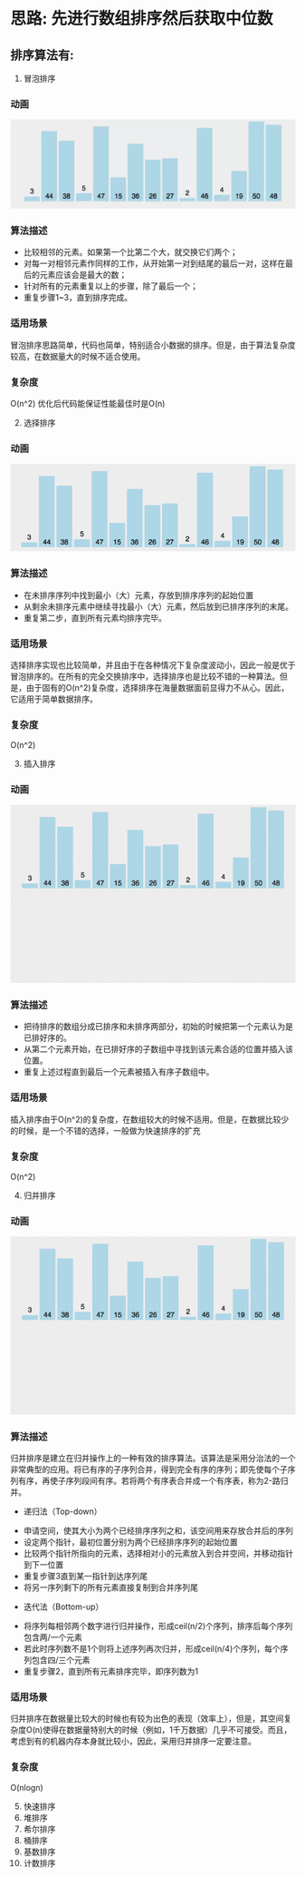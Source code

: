 # 思路: 先进行数组排序然后获取中位数

## 排序算法有:

1. 冒泡排序
### 动画
![动画](./images/bublesort.webp)

### 算法描述
+ 比较相邻的元素。如果第一个比第二个大，就交换它们两个；
+ 对每一对相邻元素作同样的工作，从开始第一对到结尾的最后一对，这样在最后的元素应该会是最大的数；
+ 针对所有的元素重复以上的步骤，除了最后一个；
+ 重复步骤1~3，直到排序完成。

### 适用场景
冒泡排序思路简单，代码也简单，特别适合小数据的排序。但是，由于算法复杂度较高，在数据量大的时候不适合使用。

### 复杂度
O(n^2)
优化后代码能保证性能最佳时是O(n)

2. 选择排序
### 动画
![动画](./images/selectionSort.gif)

### 算法描述
+ 在未排序序列中找到最小（大）元素，存放到排序序列的起始位置
+ 从剩余未排序元素中继续寻找最小（大）元素，然后放到已排序序列的末尾。
+ 重复第二步，直到所有元素均排序完毕。

### 适用场景
选择排序实现也比较简单，并且由于在各种情况下复杂度波动小，因此一般是优于冒泡排序的。在所有的完全交换排序中，选择排序也是比较不错的一种算法。但是，由于固有的O(n^2)复杂度，选择排序在海量数据面前显得力不从心。因此，它适用于简单数据排序。

### 复杂度
O(n^2)

3. 插入排序
### 动画
![动画](./images/insertionSort.gif)

### 算法描述
+ 把待排序的数组分成已排序和未排序两部分，初始的时候把第一个元素认为是已排好序的。
+ 从第二个元素开始，在已排好序的子数组中寻找到该元素合适的位置并插入该位置。
+ 重复上述过程直到最后一个元素被插入有序子数组中。

### 适用场景
插入排序由于O(n^2)的复杂度，在数组较大的时候不适用。但是，在数据比较少的时候，是一个不错的选择，一般做为快速排序的扩充

### 复杂度
O(n^2)

4. 归并排序
### 动画
![动画](./images/mergeSort.gif)

### 算法描述
归并排序是建立在归并操作上的一种有效的排序算法。该算法是采用分治法的一个非常典型的应用。将已有序的子序列合并，得到完全有序的序列；即先使每个子序列有序，再使子序列段间有序。若将两个有序表合并成一个有序表，称为2-路归并。

- 递归法（Top-down）

+ 申请空间，使其大小为两个已经排序序列之和，该空间用来存放合并后的序列
+ 设定两个指针，最初位置分别为两个已经排序序列的起始位置
+ 比较两个指针所指向的元素，选择相对小的元素放入到合并空间，并移动指针到下一位置
+ 重复步骤3直到某一指针到达序列尾
+ 将另一序列剩下的所有元素直接复制到合并序列尾

- 迭代法（Bottom-up）

+ 将序列每相邻两个数字进行归并操作，形成ceil(n/2)个序列，排序后每个序列包含两/一个元素
+ 若此时序列数不是1个则将上述序列再次归并，形成ceil(n/4)个序列，每个序列包含四/三个元素
+ 重复步骤2，直到所有元素排序完毕，即序列数为1

### 适用场景
归并排序在数据量比较大的时候也有较为出色的表现（效率上），但是，其空间复杂度O(n)使得在数据量特别大的时候（例如，1千万数据）几乎不可接受。而且，考虑到有的机器内存本身就比较小，因此，采用归并排序一定要注意。

### 复杂度
O(nlogn)

5. 快速排序
6. 堆排序
7. 希尔排序
8. 桶排序
9. 基数排序
10. 计数排序
